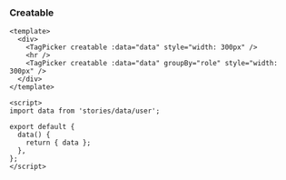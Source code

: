 ### Creatable

<!--start-code-->

```vue
<template>
  <div>
    <TagPicker creatable :data="data" style="width: 300px" />
    <hr />
    <TagPicker creatable :data="data" groupBy="role" style="width: 300px" />
  </div>
</template>

<script>
import data from 'stories/data/user';

export default {
  data() {
    return { data };
  },
};
</script>
```

<!--end-code-->
